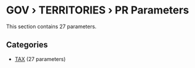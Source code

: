 # GOV › TERRITORIES › PR Parameters

This section contains 27 parameters.

## Categories

- [TAX](tax/index.md) (27 parameters)
